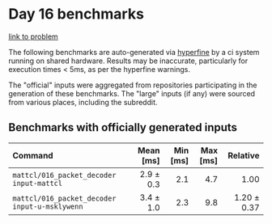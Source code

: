 # Day 16 benchmarks

[link to problem](http://adventofcode.com/2021/day/16)

The following benchmarks are auto-generated via [hyperfine](https://github.com/sharkdp/hyperfine) by a ci system running on shared hardware. Results may be inaccurate, particularly for execution times < 5ms, as per the hyperfine warnings.

The "official" inputs were aggregated from repositories participating in the generation of these benchmarks. The "large" inputs (if any) were sourced from various places, including the subreddit.

## Benchmarks with officially generated inputs
| Command | Mean [ms] | Min [ms] | Max [ms] | Relative |
|:---|---:|---:|---:|---:|
| `mattcl/016_packet_decoder input-mattcl` | 2.9 ± 0.3 | 2.1 | 4.7 | 1.00 |
| `mattcl/016_packet_decoder input-u-msklywenn` | 3.4 ± 1.0 | 2.3 | 9.8 | 1.20 ± 0.37 |
